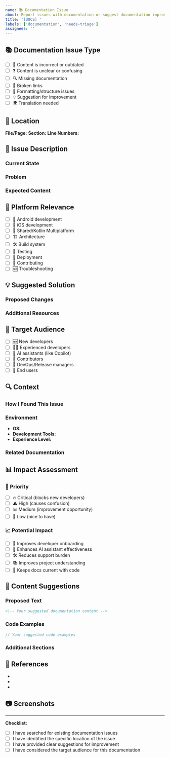 ```yaml
---
name: 📚 Documentation Issue
about: Report issues with documentation or suggest documentation improvements
title: '[DOCS] '
labels: ['documentation', 'needs-triage']
assignees: ''
---
```


## 📚 Documentation Issue Type
<!-- Select the type of documentation issue -->

- [ ] 📝 Content is incorrect or outdated
- [ ] ❓ Content is unclear or confusing
- [ ] 🔍 Missing documentation
- [ ] 🔗 Broken links
- [ ] 🎨 Formatting/structure issues
- [ ] 💡 Suggestion for improvement
- [ ] 🌍 Translation needed

## 📍 Location
<!-- Where is the documentation issue located? -->

**File/Page:** <!-- e.g., README.md, documentation/DEVELOPMENT.md, etc. -->
**Section:** <!-- e.g., "Installation", "Android Setup", etc. -->
**Line Numbers:** <!-- if applicable -->

## 🎯 Issue Description
<!-- Clearly describe the documentation issue -->

### Current State
<!-- What does the documentation currently say? -->

### Problem
<!-- What's wrong or missing? -->

### Expected Content
<!-- What should the documentation say instead? -->

## 📱 Platform Relevance
<!-- Which platforms does this documentation issue affect? -->

- [ ] 🤖 Android development
- [ ] 🍎 iOS development
- [ ] 🔄 Shared/Kotlin Multiplatform
- [ ] 🏗️ Architecture
- [ ] 🛠️ Build system
- [ ] 🧪 Testing
- [ ] 🚀 Deployment
- [ ] 👥 Contributing
- [ ] 🆘 Troubleshooting

## 💡 Suggested Solution
<!-- If you have ideas for how to fix this, please share them -->

### Proposed Changes
<!-- What changes would you make? -->

### Additional Resources
<!-- Any helpful links, references, or examples -->

## 👥 Target Audience
<!-- Who would benefit from this documentation improvement? -->

- [ ] 🆕 New developers
- [ ] 👨‍💻 Experienced developers
- [ ] 🤖 AI assistants (like Copilot)
- [ ] 👥 Contributors
- [ ] 🚀 DevOps/Release managers
- [ ] 👤 End users

## 🔍 Context
<!-- Additional context that might be helpful -->

### How I Found This Issue
<!-- Were you following the docs? What were you trying to do? -->

### Environment
<!-- If relevant, what's your development environment? -->

- **OS:** <!-- macOS, Windows, Linux -->
- **Development Tools:** <!-- Android Studio, Xcode, etc. -->
- **Experience Level:** <!-- Beginner, Intermediate, Advanced -->

### Related Documentation
<!-- Are there other docs that should be updated too? -->

## 📊 Impact Assessment

### 🎯 Priority
- [ ] 🔥 Critical (blocks new developers)
- [ ] ⚠️ High (causes confusion)
- [ ] 📊 Medium (improvement opportunity)
- [ ] 🔧 Low (nice to have)

### 📈 Potential Impact
- [ ] 🚀 Improves developer onboarding
- [ ] 🤖 Enhances AI assistant effectiveness
- [ ] 🛠️ Reduces support burden
- [ ] 📚 Improves project understanding
- [ ] 🔄 Keeps docs current with code

## 🎨 Content Suggestions
<!-- If you have specific text or examples to suggest -->

### Proposed Text
```markdown
<!-- Your suggested documentation content -->
```

### Code Examples
```kotlin
// Your suggested code examples
```

### Additional Sections
<!-- Any new sections that should be added -->

## 🔗 References
<!-- Links to related documentation, issues, or external resources -->

- 
- 
- 

## 📷 Screenshots
<!-- If applicable, include screenshots showing the issue -->

---

**Checklist:**
- [ ] I have searched for existing documentation issues
- [ ] I have identified the specific location of the issue
- [ ] I have provided clear suggestions for improvement
- [ ] I have considered the target audience for this documentation
